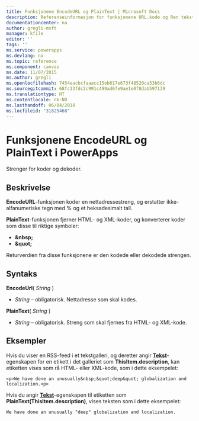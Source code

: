 ```yaml
---
title: Funksjonene EncodeURL og PlainText | Microsoft Docs
description: Referanseinformasjon for funksjonene URL.kode og Ren tekst i PowerApps, inkludert syntaks og eksempler
documentationcenter: na
author: gregli-msft
manager: kfile
editor: ''
tags: ''
ms.service: powerapps
ms.devlang: na
ms.topic: reference
ms.component: canvas
ms.date: 11/07/2015
ms.author: gregli
ms.openlocfilehash: 7454eacbcfaaacc15eb617e673f48520ca33b6dc
ms.sourcegitcommit: 68fc13fdc2c991c499ad6fe9ae1e0f8dab597139
ms.translationtype: HT
ms.contentlocale: nb-NO
ms.lasthandoff: 06/04/2018
ms.locfileid: "31825468"
---
```

# <a name="encodeurl-and-plaintext-functions-in-powerapps"></a>Funksjonene EncodeURL og PlainText i PowerApps
Strenger for koder og dekoder.

## <a name="description"></a>Beskrivelse
**EncodeURL**-funksjonen koder en nettadressestreng, og erstatter ikke-alfanumeriske tegn med % og et heksadesimalt tall.  

**PlainText**-funksjonen fjerner HTML- og XML-koder, og konverterer koder som disse til riktige symboler:

* **&amp;nbsp;**
* **&amp;quot;**

Returverdien fra disse funksjonene er den kodede eller dekodede strengen.   

## <a name="syntax"></a>Syntaks
**EncodeUrl**( *String* )

* *String* – obligatorisk.  Nettadresse som skal kodes.

**PlainText**( *String* )

* *String* – obligatorisk. Streng som skal fjernes fra HTML- og XML-kode.

## <a name="examples"></a>Eksempler
Hvis du viser en RSS-feed i et tekstgalleri, og deretter angir **[Tekst](../controls/properties-core.md)**-egenskapen for en etikett i det galleriet som **ThisItem.description**, kan etiketten vises som rå HTML- eller XML-kode, som i dette eksempelet:

    <p>We have done an unusually&nbsp;&quot;deep&quot; globalization and localization.<p>

Hvis du angir **[Tekst](../controls/properties-core.md)**-egenskapen til etiketten som **PlainText(ThisItem.description)**, vises teksten som i dette eksempelet:

    We have done an unusually "deep" globalization and localization.
